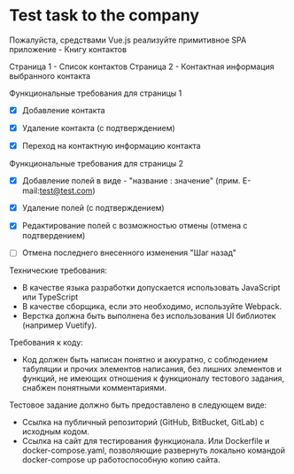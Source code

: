 # Test task to the company
Пожалуйста, средствами Vue.js реализуйте примитивное SPA приложение - Книгу контактов

Страница 1 - Список контактов
Страница 2 - Контактная информация выбранного контакта


Функциональные требования для страницы 1 
   - [x] Добавление контакта 
   - [x] Удаление контакта (с подтверждением)
   - [x] Переход на контактную информацию контакта

 
Функциональные требования для страницы 2 
   - [x] Добавление полей в виде - "название : значение" (прим. E-mail:test@test.com)
   - [x] Удаление полей  (с подтверждением) 
   - [x] Редактирование полей с возможностью отмены (отмена с подтвердением) 
   - [ ] Отмена последнего внесенного изменения "Шаг назад" 


Технические требования:
 - В качестве языка разработки допускается использовать JavaScript или TypeScript
 - В качестве сборщика, если это необходимо, используйте Webpack.
 - Верстка должна быть выполнена без использования UI библиотек (например Vuetify).

Требования к коду:
- Код должен быть написан понятно и аккуратно, с соблюдением табуляции и прочих элементов написания, без лишних элементов и функций, не имеющих отношения к функционалу тестового задания, снабжен понятными комментариями.

Тестовое задание должно быть предоставлено в следующем виде:
- Ссылка на публичный репозиторий (GitHub, BitBucket, GitLab) с исходным кодом.
- Ссылка на сайт для тестирования функционала. Или Dockerfile и docker-compose.yaml, позволяющие развернуть локально командой docker-compose up работоспособную копию сайта.


